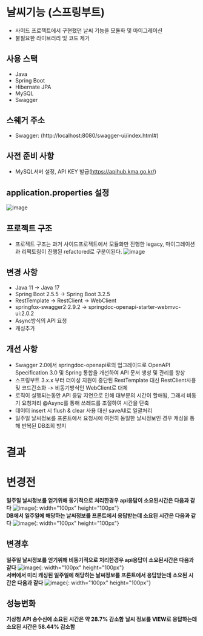 # 날씨기능 (스프링부트)
- 사이드 프로젝트에서 구현했던 날씨 기능을 모듈화 및 마이그레이션
- 불필요한 라이브러리 및 코드 제거
 
## 사용 스택
- Java
- Spring Boot
- Hibernate JPA
- MySQL
- Swagger

## 스웨거 주소
- Swagger: (http://localhost:8080/swagger-ui/index.html#)

## 사전 준비 사항 
- MySQL서버 설정, API KEY 발급(https://apihub.kma.go.kr/) 

## application.properties 설정
![image](https://github.com/VerifiedIdiot/weather_function/assets/107241795/03e4ce5e-535d-48ff-85d0-8536f8541035)

## 프로젝트 구조
 - 프로젝트 구조는 과거 사이드프로젝트에서 모듈화만 진행한 legacy, 마이그레이션과 리팩토링이 진행된 refactored로 구분이된다.
![image](https://github.com/VerifiedIdiot/weather_function/assets/107241795/f11adb04-4c73-4b7f-8a57-49882924dd71)
 
## 변경 사항
- Java 11 -> Java 17
- Spring Boot 2.5.5 -> Spring Boot 3.2.5
- RestTemplate -> RestClient -> WebClient
- springfox-swagger2:2.9.2 -> springdoc-openapi-starter-webmvc-ui:2.0.2
- Async방식의 API 요청
- 캐싱추가

## 개선 사항
- Swagger 2.0에서 springdoc-openapi로의 업그레이드로 OpenAPI Specification 3.0 및 Spring 통합을 개선하여 API 문서 생성 및 관리를 향상 
- 스프링부트 3.x.x 부터 더이성 지원이 중단된 RestTemplate 대신 RestClient사용 및 코드간소화 -> 비동기방식인 WebClient로 대체
- 로직이 실행되는동안 API 응답 지연으로 인해 대부분의 시간이 할애됨, 그래서 비동기 요청처리 @Async를 통해 쓰레드를 조절하여 시간을 단축
- 데이터 insert 시 flush & clear 사용 대신 saveAll로 일괄처리
- 일주일 날씨정보를 프론트에서 요청시에 여전히 동일한 날씨정보인 경우 캐싱을 통해 반복된 DB조회 방지

# 결과 

# 변경전 
**일주일 날씨정보를 얻기위해 동기적으로 처리한경우 api응답이 소요된시간은 다음과 같다**
![image](https://github.com/VerifiedIdiot/weather_function/assets/107241795/ea2ac179-b2f3-48ef-a345-d0da769c2b82){: width="100px" height="100px"}
</br>
**DB에서 일주일에 해당하는 날씨정보를 프론트에서 응답받는데 소요된 시간은 다음과 같다**
![image](https://github.com/VerifiedIdiot/weather_function/assets/107241795/b11f6880-c76d-40b8-8bc9-ac7479dc3a46){: width="100px" height="100px"}



## 변경후 
**일주일 날씨정보를 얻기위해 비동기적으로 처리한경우 api응답이 소요된시간은 다음과 같다**
![image](https://github.com/VerifiedIdiot/weather_function/assets/107241795/a271c35f-eeb1-47d8-87c3-d56017cf0ee8){: width="100px" height="100px"}
</br>
**서버에서 미리 캐싱된 일주일에 해당하는 날씨정보를 프론트에서 응답받는데 소요된 시간은 다음과 같다**
![image](https://github.com/VerifiedIdiot/weather_function/assets/107241795/a409c84f-210a-4adc-9ede-1878f56059b9){: width="100px" height="100px"}

## 성능변화
 **기상청 API 송수신에 소요된 시간은 약 28.7% 감소함**
 **날씨 정보를 VIEW로 응답하는데 소요된 시간은 58.44% 감소함**




